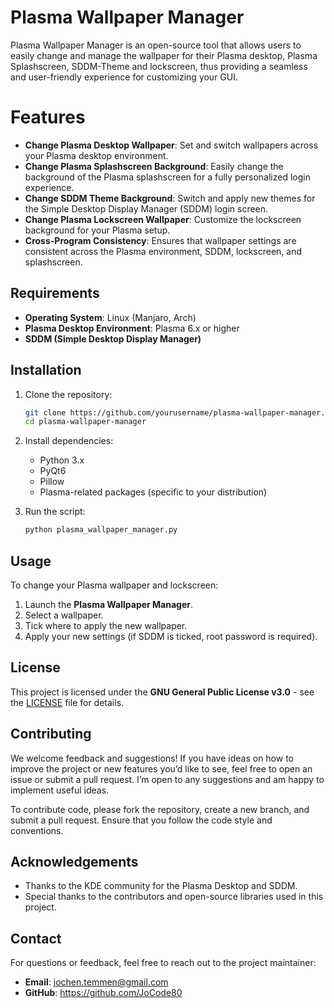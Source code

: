 # Plasma Wallpaper Manager

Plasma Wallpaper Manager is an open-source tool that allows users to easily change and manage the wallpaper for their Plasma desktop, Plasma Splashscreen, SDDM-Theme and lockscreen, thus providing a seamless and user-friendly experience for customizing your GUI.

# Features

- **Change Plasma Desktop Wallpaper**: Set and switch wallpapers across your Plasma desktop environment.
- **Change Plasma Splashscreen Background**: Easily change the background of the Plasma splashscreen for a fully personalized login experience.
- **Change SDDM Theme Background**: Switch and apply new themes for the Simple Desktop Display Manager (SDDM) login screen.
- **Change Plasma Lockscreen Wallpaper**: Customize the lockscreen background for your Plasma setup.
- **Cross-Program Consistency**: Ensures that wallpaper settings are consistent across the Plasma environment, SDDM, lockscreen, and splashscreen.

## Requirements

- **Operating System**: Linux (Manjaro, Arch)
- **Plasma Desktop Environment**: Plasma 6.x or higher
- **SDDM (Simple Desktop Display Manager)**

## Installation

1. Clone the repository:
    ```bash
    git clone https://github.com/yourusername/plasma-wallpaper-manager.git
    cd plasma-wallpaper-manager
    ```

2. Install dependencies:
    - Python 3.x
    - PyQt6
    - Pillow
    - Plasma-related packages (specific to your distribution)

3. Run the script:
    ```bash
    python plasma_wallpaper_manager.py
    ```

## Usage

To change your Plasma wallpaper and lockscreen:

1. Launch the **Plasma Wallpaper Manager**.
2. Select a wallpaper.
3. Tick where to apply the new wallpaper.
4. Apply your new settings (if SDDM is ticked, root password is required).

## License

This project is licensed under the **GNU General Public License v3.0** - see the [LICENSE](LICENSE) file for details.

## Contributing

We welcome feedback and suggestions! If you have ideas on how to improve the project or new features you’d like to see, feel free to open an issue or submit a pull request. I’m open to any suggestions and am happy to implement useful ideas.

To contribute code, please fork the repository, create a new branch, and submit a pull request. Ensure that you follow the code style and conventions.

## Acknowledgements

- Thanks to the KDE community for the Plasma Desktop and SDDM.
- Special thanks to the contributors and open-source libraries used in this project.

## Contact

For questions or feedback, feel free to reach out to the project maintainer:

- **Email**: jochen.temmen@gmail.com
- **GitHub**: https://github.com/JoCode80

